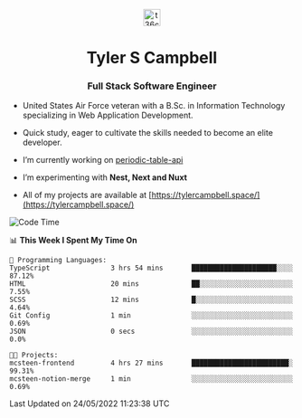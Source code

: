 <p align="center">
<a href="https://www.linkedin.com/in/t36campbell" target="blank"><img align="center" src="https://ik.imagekit.io/t36campbell/Portfolio/linkedin.png.original_m8bbGgPh6.png" alt="t36campbell" height="30" width="30" /></a>
</p>
<h1 align="center">Tyler S Campbell</h1>
<h3 align="center">Full Stack Software Engineer</h3>

* United States Air Force veteran with a B.Sc. in Information Technology specializing in Web Application Development. 

* Quick study, eager to cultivate the skills needed to become an elite developer.

* I’m currently working on [periodic-table-api](https://github.com/t36campbell/periodic-table-api)

* I’m experimenting with **Nest, Next and Nuxt**

* All of my projects are available at [https://tylercampbell.space/](https://tylercampbell.space/)

<!--START_SECTION:waka-->
![Code Time](http://img.shields.io/badge/Code%20Time-1%2C632%20hrs%2030%20mins-blue)

📊 **This Week I Spent My Time On** 

```text
💬 Programming Languages: 
TypeScript               3 hrs 54 mins       █████████████████████░░░░   87.12% 
HTML                     20 mins             ██░░░░░░░░░░░░░░░░░░░░░░░   7.55% 
SCSS                     12 mins             █░░░░░░░░░░░░░░░░░░░░░░░░   4.64% 
Git Config               1 min               ░░░░░░░░░░░░░░░░░░░░░░░░░   0.69% 
JSON                     0 secs              ░░░░░░░░░░░░░░░░░░░░░░░░░   0.0%

🐱‍💻 Projects: 
mcsteen-frontend         4 hrs 27 mins       ████████████████████████░   99.31% 
mcsteen-notion-merge     1 min               ░░░░░░░░░░░░░░░░░░░░░░░░░   0.69%

```


 Last Updated on 24/05/2022 11:23:38 UTC
<!--END_SECTION:waka-->
